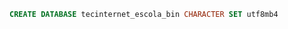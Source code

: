 <!-- Criação do Banco de Dados -->
```sql
CREATE DATABASE tecinternet_escola_bin CHARACTER SET utf8mb4
```